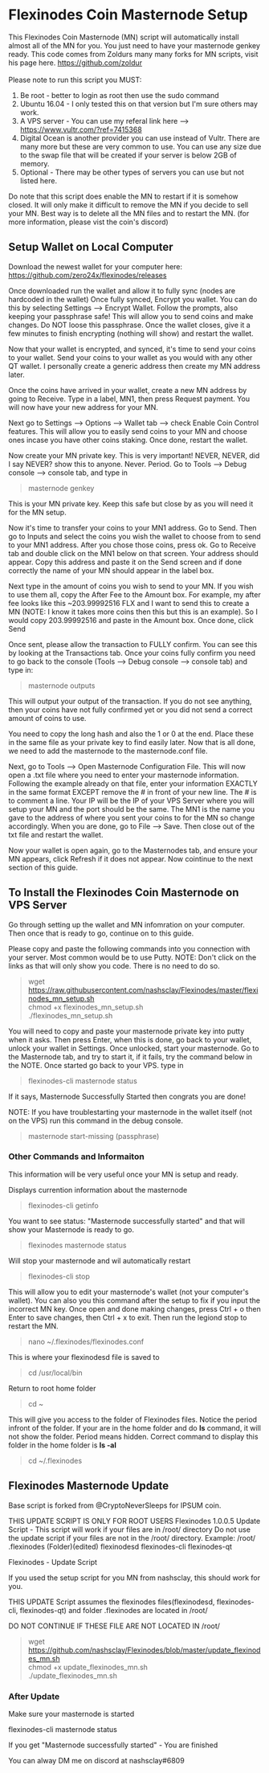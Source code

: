 # Flexinodes Coin Masternode Setup
This Flexinodes Coin Masternode (MN) script will automatically install almost all of the MN for you. You just need to have your masternode genkey ready. This code comes from Zoldurs many many forks for MN scripts, visit his page here. https://github.com/zoldur<br /><br />
Please note to run this script you MUST:
1) Be root - better to login as root then use the sudo command
2) Ubuntu 16.04 - I only tested this on that version but I'm sure others may work.
3) A VPS server - You can use my referal link here --> https://www.vultr.com/?ref=7415368
4) Digital Ocean is another provider you can use instead of Vultr. There are many more but these are very common to use. You can use any size due to the swap file that will be created if your server is below 2GB of memory.
5) Optional - There may be other types of servers you can use but not listed here.

Do note that this script does enable the MN to restart if it is somehow closed. It will only make it difficult to remove the MN if you decide to sell your MN. Best way is to delete all the MN files and to restart the MN. (for more information, please vist the coin's discord)

## Setup Wallet on Local Computer

Download the newest wallet for your computer here: https://github.com/zero24x/flexinodes/releases

Once downloaded run the wallet and allow it to fully sync (nodes are hardcoded in the wallet)
Once fully synced, Encrypt you wallet. You can do this by selecting Settings --> Encrypt Wallet. Follow the prompts, also keeping your passphrase safe! This will allow you to send coins and make changes. Do NOT loose this passphrase. Once the wallet closes, give it a few minutes to finish encrypting (nothing will show) and restart the wallet.

Now that your wallet is encrypted, and synced, it's time to send your coins to your wallet. Send your coins to your wallet as you would with any other QT wallet. I personally create a generic address then create my MN address later.

Once the coins have arrived in your wallet, create a new MN address by going to Receive. Type in a label, MN1, then press Request payment. You will now have your new address for your MN.

Next go to Settings --> Options --> Wallet tab --> check Enable Coin Control features. This will allow you to easily send coins to your MN and choose ones incase you have other coins staking. Once done, restart the wallet.

Now create your MN private key. This is very important! NEVER, NEVER, did I say NEVER? show this to anyone. Never. Period. Go to Tools --> Debug console --> console tab, and type in
> masternode genkey<br />

This is your MN private key. Keep this safe but close by as you will need it for the MN setup.

Now it's time to transfer your coins to your MN1 address. Go to Send. Then go to Inputs and select the coins you wish the wallet to choose from to send to your MN1 address. After you chose those coins, press ok. Go to Receive tab and double click on the MN1 below on that screen. Your address should appear. Copy this address and paste it on the Send screen and if done correctly the name of your MN should appear in the label box.

Next type in the amount of coins you wish to send to your MN. If you wish to use them all, copy the After Fee to the Amount box. For example, my after fee looks like this ~203.99992516 FLX and I want to send this to create a MN (NOTE: I know it takes more coins then this but this is an example). So I would copy 203.99992516 and paste in the Amount box. Once done, click Send

Once sent, please allow the transaction to FULLY confirm. You can see this by looking at the Transactions tab. Once your coins fully confirm you need to go back to the console (Tools --> Debug console --> console tab) and type in:

> masternode outputs<br />

This will output your output of the transaction. If you do not see anything, then your coins have not fully confirmed yet or you did not send a correct amount of coins to use.

You need to copy the long hash and also the 1 or 0 at the end. Place these in the same file as your private key to find easily later. Now that is all done, we need to add the masternode to the masternode.conf file.

Next, go to Tools --> Open Masternode Configuration File. This will now open a .txt file where you need to enter your masternode information. Following the example already on that file, enter your information EXACTLY in the same format EXCEPT remove the # in front of your new line. The # is to comment a line. Your IP will be the IP of your VPS Server where you will setup your MN and the port should be the same. The MN1 is the name you gave to the address of where you sent your coins to for the MN so change accordingly. When you are done, go to File --> Save. Then close out of the txt file and restart the wallet.

Now your wallet is open again, go to the Masternodes tab, and ensure your MN appears, click Refresh if it does not appear. Now cointinue to the next section of this guide.

## To Install the Flexinodes Coin Masternode on VPS Server

Go through setting up the wallet and MN infomration on your computer. Then once that is ready to go, continue on to this guide. 

Please copy and paste the following commands into you connection with your server. Most common would be to use Putty.
NOTE: Don't click on the links as that will only show you code. There is no need to do so.

> wget https://raw.githubusercontent.com/nashsclay/Flexinodes/master/flexinodes_mn_setup.sh<br />
> chmod +x flexinodes_mn_setup.sh<br />
> ./flexinodes_mn_setup.sh<br />

You will need to copy and paste your masternode private key into putty when it asks. Then press Enter, when this is done, go back to your wallet, unlock your wallet in Settings. Once unlocked, start your masternode. Go to the Masternode tab, and try to start it, if it fails, try the command below in the NOTE. Once started go back to your VPS. type in
> flexinodes-cli masternode status<br />

If it says, Masternode Successfully Started then congrats you are done!

NOTE: If you have troublestarting your masternode in the wallet itself (not on the VPS) run this command in the debug console.
> masternode start-missing (passphrase)


### Other Commands and Informaiton
This information will be very useful once your MN is setup and ready.

Displays currention information about the masternode
> flexinodes-cli getinfo<br />


You want to see status: "Masternode successfully started" and that will show your Masternode is ready to go.
> flexinodes masternode status<br />


Will stop your masternode and wil automatically restart
> flexinodes-cli stop<br />


This will allow you to edit your masternode's wallet (not your computer's wallet). You can also you this command after the setup to fix if you input the incorrect MN key. Once open and done making changes, press Ctrl + o then Enter to save changes, then Ctrl + x to exit. Then run the legiond stop to restart the MN.

> nano ~/.flexinodes/flexinodes.conf<br />


This is where your flexinodesd file is saved to
> cd /usr/local/bin<br />


Return to root home folder
> cd ~<br />


This will give you access to the folder of Flexinodes files. Notice the period infront of the folder. If your are in the home folder and do **ls** command, it will not show the folder. Period means hidden. Correct command to display this folder in the home folder is **ls -al**
> cd ~/.flexinodes<br />

## Flexinodes Masternode Update

Base script is forked from @CryptoNeverSleeps for IPSUM coin.

THIS UPDATE SCRIPT IS ONLY FOR ROOT USERS
Flexinodes 1.0.0.5 Update Script -   This script will work if your files are in /root/ directory
Do not use the update script if your files are not in the /root/ directory.
Example:
/root/
.flexinodes (Folder)(edited)
flexinodesd
flexinodes-cli
flexinodes-qt

Flexinodes - Update Script

If you used the setup script for you MN from nashsclay, this should work for you.

THIS UPDATE Script assumes the flexinodes files(flexinodesd, flexinodes-cli, flexinodes-qt) and folder .flexinodes are located in /root/

DO NOT CONTINUE IF THESE FILE ARE NOT LOCATED IN /root/

> wget https://github.com/nashsclay/Flexinodes/blob/master/update_flexinodes_mn.sh<br />
> chmod +x update_flexinodes_mn.sh<br />
> ./update_flexinodes_mn.sh<br />

### After Update

Make sure your masternode is started

flexinodes-cli masternode status

If you get "Masternode successfully started" -  You are finished

You can alway DM me on discord at nashsclay#6809
